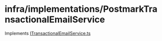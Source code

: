 # infra/implementations/PostmarkTransactionalEmailService
Implements [ITransactionalEmailService.ts](../../abstractions/ITransactionalEmailService.ts)
